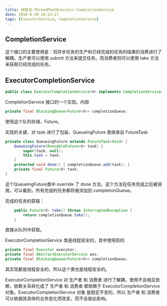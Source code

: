 ```yaml
---
title: 线程池-ThreadPoolExecutor-CompletionService
date: 2016-8-20 16:23:27
tags: [ExecutorService, CompletionService]
---
```


## CompletionService

这个接口的主要使用是：将异步任务的生产和已经完成的任务的结果的消费进行了解耦。生产者可以使用 submit 方法来提交任务。而消费者则可以使用 take 方法来获取已经完成的任务。

## ExecutorCompletionService

``` java
public class ExecutorCompletionService<V> implements CompletionService<V> 
```

CompletionService 接口的一个实现。内部
``` java
private final BlockingQueue<Future<V>> completionQueue;
```
使用这个队列存储，Future。

实现的关键，对 task 进行了包装，QueueingFuture 类继承自 FutureTask
``` java
private class QueueingFuture extends FutureTask<Void> {
    QueueingFuture(RunnableFuture<V> task) {
        super(task, null);
        this.task = task;
    }
    protected void done() { completionQueue.add(task); }
    private final Future<V> task;
}
```

这个QueueingFuture类中 override 了 done 方法，这个方法在任务完成之后被调用，可以看到，所有完成的任务都将被添加到 completionQueue。


完成的任务的获取：

``` java
    public Future<V> take() throws InterruptedException {
        return completionQueue.take();
    }
```

直接从队列中获取。

ExecutorCompletionService 类是线程安全的。其中使用到的
``` java
private final Executor executor;
private final AbstractExecutorService aes;
private final BlockingQueue<Future<V>> completionQueue;
```
其实现都是线程安全的，所以这个类也是线程安全的。

ExecutorCompletionService 对 生产者 和 消费者 进行了解耦，使用不会相互依赖，依赖关系转化成了 生产者 和 消费者 都依赖于 ExecutorCompletionService 对象。ExecutorCompletionService 对象 是稳定不变的，所以 生产者 和 消费者可以依据其具体的业务变化而改变，而不会彼此影响。